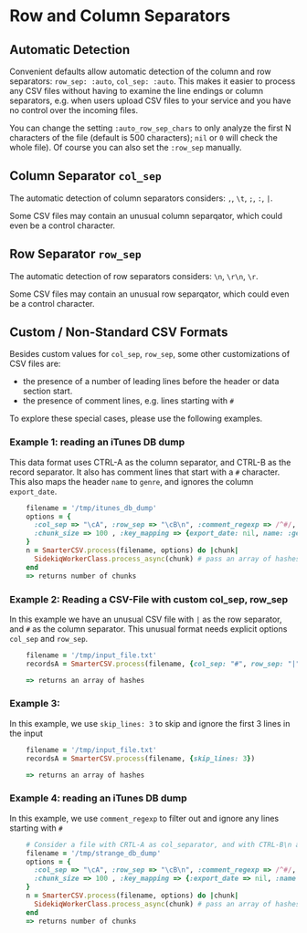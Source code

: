 
# Row and Column Separators

## Automatic Detection

Convenient defaults allow automatic detection of the column and row separators: `row_sep: :auto`, `col_sep: :auto`. This makes it easier to process any CSV files without having to examine the line endings or column separators, e.g. when users upload CSV files to your service and you have no control over the incoming files.

You can change the setting `:auto_row_sep_chars` to only analyze the first N characters of the file (default is 500 characters); `nil` or `0` will check the whole file). Of course you can also set the `:row_sep` manually.


## Column Separator `col_sep`

The automatic detection of column separators considers: `,`, `\t`, `;`, `:`, `|`.

Some CSV files may contain an unusual column separqator, which could even be a control character.

## Row Separator `row_sep`

The automatic detection of row separators considers: `\n`, `\r\n`, `\r`.

Some CSV files may contain an unusual row separqator, which could even be a control character.


## Custom / Non-Standard CSV Formats

Besides custom values for `col_sep`, `row_sep`, some other customizations of CSV files are:
*  the presence of a number of leading lines before the header or data section start.
*  the presence of comment lines, e.g. lines starting with `#`

To explore these special cases, please use the following examples.

### Example 1: reading an iTunes DB dump

This data format uses CTRL-A as the column separator, and CTRL-B as the record separator. It also has comment lines that start with a `#` character. This also maps the header `name` to `genre`, and ignores the column `export_date`.

```ruby
    filename = '/tmp/itunes_db_dump'   
    options = {
      :col_sep => "\cA", :row_sep => "\cB\n", :comment_regexp => /^#/,
      :chunk_size => 100 , :key_mapping => {export_date: nil, name: :genre},
    }
    n = SmarterCSV.process(filename, options) do |chunk|
      SidekiqWorkerClass.process_async(chunk) # pass an array of hashes to Sidekiq workers for parallel processing
    end
    => returns number of chunks
```

### Example 2: Reading a CSV-File with custom col_sep, row_sep
In this example we have an unusual CSV file with `|` as the row separator, and `#` as the column separator.
This unusual format needs explicit options `col_sep` and `row_sep`.

```ruby
    filename = '/tmp/input_file.txt'
    recordsA = SmarterCSV.process(filename, {col_sep: "#", row_sep: "|"})

    => returns an array of hashes
```

### Example 3:
In this example, we use `skip_lines: 3` to skip and ignore the first 3 lines in the input


```ruby
    filename = '/tmp/input_file.txt'
    recordsA = SmarterCSV.process(filename, {skip_lines: 3})

    => returns an array of hashes
```
  

### Example 4: reading an iTunes DB dump

In this example, we use `comment_regexp` to filter out and ignore any lines starting with `#`


```ruby
    # Consider a file with CRTL-A as col_separator, and with CTRL-B\n as record_separator (hello iTunes!)
    filename = '/tmp/strange_db_dump'   
    options = {
      :col_sep => "\cA", :row_sep => "\cB\n", :comment_regexp => /^#/,
      :chunk_size => 100 , :key_mapping => {:export_date => nil, :name => :genre},
    }
    n = SmarterCSV.process(filename, options) do |chunk|
      SidekiqWorkerClass.process_async(chunk) # pass an array of hashes to Sidekiq workers for parallel processing
    end
    => returns number of chunks
```
